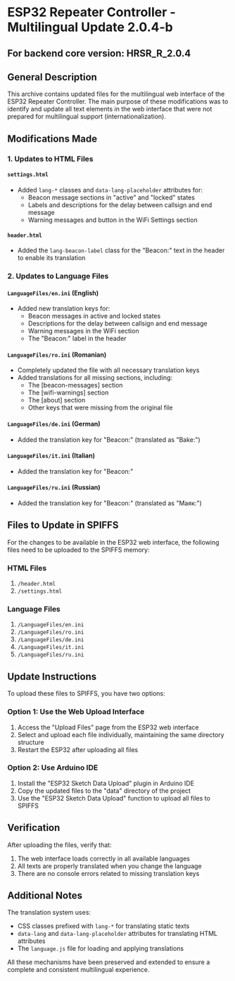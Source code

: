 # ESP32 Repeater Controller - Multilingual Update 2.0.4-b

## For backend core version: HRSR_R_2.0.4

## General Description

This archive contains updated files for the multilingual web interface of the ESP32 Repeater Controller. The main purpose of these modifications was to identify and update all text elements in the web interface that were not prepared for multilingual support (internationalization).

## Modifications Made

### 1. Updates to HTML Files

#### `settings.html`
- Added `lang-*` classes and `data-lang-placeholder` attributes for:
  - Beacon message sections in "active" and "locked" states
  - Labels and descriptions for the delay between callsign and end message
  - Warning messages and button in the WiFi Settings section

#### `header.html`
- Added the `lang-beacon-label` class for the "Beacon:" text in the header to enable its translation

### 2. Updates to Language Files

#### `LanguageFiles/en.ini` (English)
- Added new translation keys for:
  - Beacon messages in active and locked states
  - Descriptions for the delay between callsign and end message
  - Warning messages in the WiFi section
  - The "Beacon:" label in the header

#### `LanguageFiles/ro.ini` (Romanian)
- Completely updated the file with all necessary translation keys
- Added translations for all missing sections, including:
  - The [beacon-messages] section
  - The [wifi-warnings] section
  - The [about] section
  - Other keys that were missing from the original file

#### `LanguageFiles/de.ini` (German)
- Added the translation key for "Beacon:" (translated as "Bake:")

#### `LanguageFiles/it.ini` (Italian)
- Added the translation key for "Beacon:"

#### `LanguageFiles/ru.ini` (Russian)
- Added the translation key for "Beacon:" (translated as "Маяк:")

## Files to Update in SPIFFS

For the changes to be available in the ESP32 web interface, the following files need to be uploaded to the SPIFFS memory:

### HTML Files
1. `/header.html`
2. `/settings.html`

### Language Files
1. `/LanguageFiles/en.ini`
2. `/LanguageFiles/ro.ini`
3. `/LanguageFiles/de.ini`
4. `/LanguageFiles/it.ini`
5. `/LanguageFiles/ru.ini`

## Update Instructions

To upload these files to SPIFFS, you have two options:

### Option 1: Use the Web Upload Interface
1. Access the "Upload Files" page from the ESP32 web interface
2. Select and upload each file individually, maintaining the same directory structure
3. Restart the ESP32 after uploading all files

### Option 2: Use Arduino IDE
1. Install the "ESP32 Sketch Data Upload" plugin in Arduino IDE
2. Copy the updated files to the "data" directory of the project
3. Use the "ESP32 Sketch Data Upload" function to upload all files to SPIFFS

## Verification

After uploading the files, verify that:
1. The web interface loads correctly in all available languages
2. All texts are properly translated when you change the language
3. There are no console errors related to missing translation keys

## Additional Notes

The translation system uses:
- CSS classes prefixed with `lang-*` for translating static texts
- `data-lang` and `data-lang-placeholder` attributes for translating HTML attributes
- The `language.js` file for loading and applying translations

All these mechanisms have been preserved and extended to ensure a complete and consistent multilingual experience.
